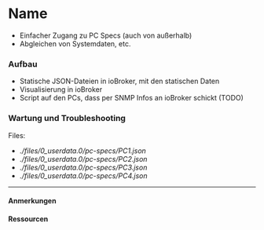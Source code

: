 # Name

<!-- *Bilder/Diagramme, Schaltpläne, etc. (wo sinnvoll) einfügen* -->

<!-- → Verwendung: Was macht das? Wie kann man das benutzen?, … -->
- Einfacher Zugang zu PC Specs (auch von außerhalb)
- Abgleichen von Systemdaten, etc.

### Aufbau
<!-- → z.B.: Verkabelung, Infrastruktur, Ort,  -->
- Statische JSON-Dateien in ioBroker, mit den statischen Daten
- Visualisierung in ioBroker
- Script auf den PCs, dass per SNMP Infos an ioBroker schickt (TODO)

### Wartung und Troubleshooting
<!-- → Wie kommt man ran?, Was kann man einfach ändern?, Bugs, die uns begegnet sind und wie sie gelöst wurden, … -->
Files:
- *./files/0_userdata.0/pc-specs/PC1.json*
- *./files/0_userdata.0/pc-specs/PC2.json*
- *./files/0_userdata.0/pc-specs/PC3.json*
- *./files/0_userdata.0/pc-specs/PC4.json*

---

#### Anmerkungen
<!-- → Zusätzlicher Punkt für Notizen/Anmerkungen, etc. (wenn nichts wichtiges, dann weglassen) -->

#### Ressourcen 
<!-- → Verwendete Tutorials, Materialien, Quellenangaben, etc. (wenn nichts wichtiges, dann weglassen) -->

